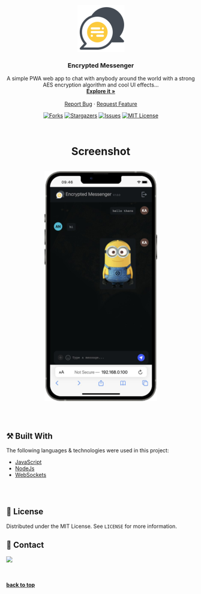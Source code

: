 <div id="top"></div>

<div align="center">
  <a href="https://github.com/karamalhamoud/Encrypted-Messenger">
    <img src="assets/favicon.png" alt="Logo" width="125">
  </a>

  <h3 align="center">Encrypted Messenger</h3>

  <p align="center">
   A simple PWA web app to chat with anybody around the world with a strong AES encryption algorithm and cool UI effects...
    <br />
    <a href="#product-screenshot"><strong>Explore it »</strong></a>
    <br />
    <br />
    <a href="https://github.com/karamalhamoud/Encrypted-Messenger/issues">Report Bug</a>
    ·
    <a href="https://github.com/karamalhamoud/Encrypted-Messenger/issues">Request Feature</a>
  </p>


  [![Forks][forks-shield]][forks-url]
  [![Stargazers][stars-shield]][stars-url]
  [![Issues][issues-shield]][issues-url]
  [![MIT License][license-shield]][license-url]

<br />


# Screenshot

<br />

<img src="assets/screenshot.png" width="300">

</div>

<br><br>

## ⚒ Built With

The following languages & technologies were used in this project:
* [JavaScript](#)
* [NodeJs](#)
* [WebSockets](#)


<br><br>

## 📝 License

Distributed under the MIT License. See `LICENSE` for more information.



## 🤙 Contact

<a href="https://www.instagram.com/karam.alhamoud/"><img src="https://img.shields.io/badge/instagram%20@karam.alhamoud-E4405F?style=for-the-badge&logo=instagram&logoColor=white"/></a>


<br><br>
<b align="right"><a href="#top">back to top</a></b>




[forks-shield]: https://img.shields.io/github/forks/karamalhamoud/Encrypted-Messenger.svg?style=for-the-badge
[forks-url]: https://github.com/karamalhamoud/Encrypted-Messenger/network/members
[stars-shield]: https://img.shields.io/github/stars/karamalhamoud/Encrypted-Messenger.svg?style=for-the-badge
[stars-url]: https://github.com/karamalhamoud/Encrypted-Messenger/stargazers
[issues-shield]: https://img.shields.io/github/issues/karamalhamoud/Encrypted-Messenger.svg?style=for-the-badge
[issues-url]: https://github.com/karamalhamoud/Encrypted-Messenger/issues
[license-shield]: https://img.shields.io/github/license/karamalhamoud/Encrypted-Messenger.svg?style=for-the-badge
[license-url]: https://github.com/karamalhamoud/Encrypted-Messenger/blob/master/LICENSE
